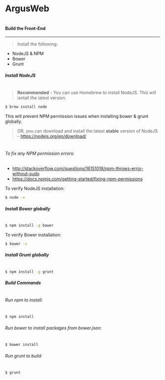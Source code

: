 ArgusWeb
=

#
#### Build the Front-End
---
> Install the following:

- NodeJS & NPM
- Bower
- Grunt

##### Install NodeJS
#
> **Recommended** - You can use Homebrew to install NodeJS.  This will isntall the latest version.

```sh
$ brew install node
```
This will prevent NPM permission issues when installing bower & grunt globally.

> OR, you can download and install the latest **stable** version of NodeJS - https://nodejs.org/en/download/

#
###### To fix any NPM permission errors:
- http://stackoverflow.com/questions/16151018/npm-throws-error-without-sudo
- https://docs.npmjs.com/getting-started/fixing-npm-permissions

To verify NodeJS installation:
```sh
$ node -v
```

##### Install Bower globally
#
```sh
$ npm install -g bower
```

To verify Bower installation:
```sh
$ bower -v
```

##### Install Grunt globally
#
```sh
$ npm install -g grunt
```

##### Build Commands
#
###### Run npm to install:
#
```sh
$ npm install
```

###### Run bower to install packages from bower.json:
#
```sh
$ bower install
```

###### Run grunt to build
#
```sh
$ grunt
```
